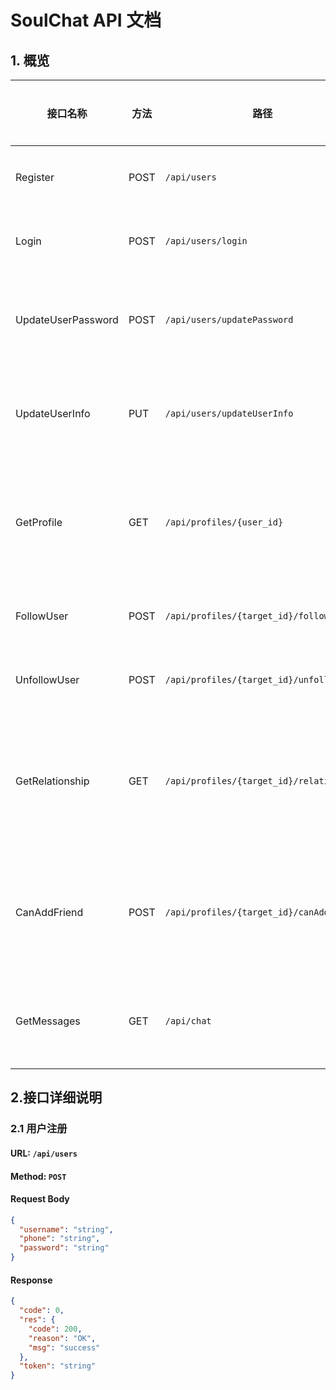 # SoulChat API 文档

## 1. 概览

| 接口名称           | 方法 | 路径                                     | 功能说明           |
| ------------------ | ---- | ---------------------------------------- | ------------------ |
| Register           | POST | `/api/users`                             | 用户注册           |
| Login              | POST | `/api/users/login`                       | 用户登录           |
| UpdateUserPassword | POST | `/api/users/updatePassword`              | 更新用户密码       |
| UpdateUserInfo     | PUT  | `/api/users/updateUserInfo`              | 更新用户信息       |
| GetProfile         | GET  | `/api/profiles/{user_id}`                | 获取用户主页资料   |
| FollowUser         | POST | `/api/profiles/{target_id}/follow`       | 关注用户           |
| UnfollowUser       | POST | `/api/profiles/{target_id}/unfollow`     | 取消关注           |
| GetRelationship    | GET  | `/api/profiles/{target_id}/relationship` | 获取与他人关系状态 |
| CanAddFriend       | POST | `/api/profiles/{target_id}/canAddFriend` | 判断能否添加好友   |
| GetMessages        | GET  | `/api/chat`                              | 获取消息记录       |

## 2.接口详细说明

### 2.1 用户注册

#### **URL:** `/api/users`

#### **Method:** `POST`

#### Request Body

```json
{
  "username": "string",
  "phone": "string",
  "password": "string"
}
```

#### Response

```json
{
  "code": 0,
  "res": {
    "code": 200,
    "reason": "OK",
    "msg": "success"
  },
  "token": "string"
}
```